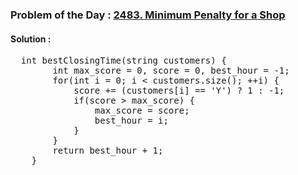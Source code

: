 ### Problem of the Day : [2483. Minimum Penalty for a Shop](https://leetcode.com/problems/minimum-penalty-for-a-shop/)

#### Solution :
<pre>
  int bestClosingTime(string customers) {
        int max_score = 0, score = 0, best_hour = -1;
        for(int i = 0; i < customers.size(); ++i) {
            score += (customers[i] == 'Y') ? 1 : -1;
            if(score > max_score) {
                max_score = score;
                best_hour = i;
            }
        }
        return best_hour + 1;
    }
</pre>
